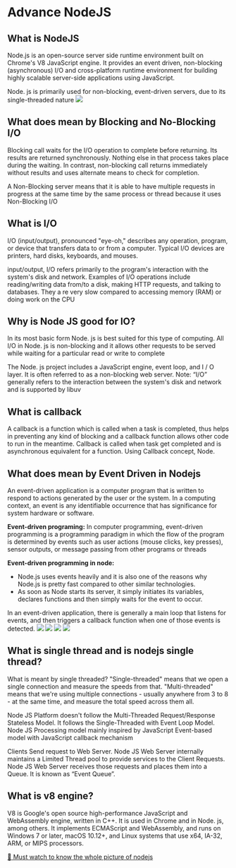 # Advance NodeJS

## What is NodeJS

Node.js is an open-source server side runtime environment built on
Chrome's V8 JavaScript engine. It provides an event driven, non-blocking
(asynchronous) I/O and cross-platform runtime environment for building
highly scalable server-side applications using JavaScript.

Node. js is primarily used for non-blocking, event-driven servers, due to its single-threaded nature
<img src="https://thewebsmithsite.files.wordpress.com/2015/11/pngbase643f17317a5d7e7fe9.png"/>

## What does mean by Blocking and No-Blocking I/O

Blocking call waits for the I/O operation to complete before returning. Its results are returned synchronously. Nothing else in that process takes place during the waiting. In contrast, non-blocking call returns immediately without results and uses alternate means to check for completion.

A Non-Blocking server means that it is able to have multiple requests in progress at the same time by the same process or thread because it uses Non-Blocking I/O

## What is I/O

I/O (input/output), pronounced "eye-oh," describes any operation, program, or device that transfers data to or from a computer. Typical I/O devices are printers, hard disks, keyboards, and mouses.

input/output, I/O refers primarily to the program's interaction with the system's disk and network. Examples of I/O operations include reading/writing data from/to a disk, making HTTP requests, and talking to databases. They a re very slow compared to accessing memory (RAM) or doing work on the CPU

## Why is Node JS good for IO?

In its most basic form Node. js is best suited for this type of computing. All I/O in Node. js is non-blocking and it allows other requests to be served while waiting for a particular read or write to complete

The Node. js project includes a JavaScript engine, event loop, and I / O layer. It is often referred to as a non-blocking web server. Note: “I/O” generally refers to the interaction between the system's disk and network and is supported by libuv

## What is callback

A callback is a function which is called when a task is completed, thus helps in preventing any kind of blocking and a callback function allows other code to run in the meantime. Callback is called when task get completed and is asynchronous equivalent for a function. Using Callback concept, Node.

## What does mean by Event Driven in Nodejs

An event-driven application is a computer program that is written to respond to actions generated by the user or the system. In a computing context, an event is any identifiable occurrence that has significance for system hardware or software.

**Event-driven programing:**
In computer programming, event-driven programming is a programming paradigm
in which the flow of the program is determined by events such as user actions
(mouse clicks, key presses), sensor outputs, or message passing from other
programs or threads

**Event-driven programming in node:**

- Node.js uses events heavily and it is also one of the reasons why
  Node.js is pretty fast compared to other similar technologies.
- As soon as Node starts its server, it simply initiates its variables,
  declares functions and then simply waits for the event to occur.

In an event-driven application, there is generally a main loop that
listens for events, and then triggers a callback function when one
of those events is detected.
<img src="https://media.geeksforgeeks.org/wp-content/uploads/20211017211104/EDP1drawio-660x305.png"/>
<img src="https://s1.o7planning.com/en/11951/images/21212668.png"/>
<img src="https://i.stack.imgur.com/BTm1H.png"/>
<img src="https://i.ytimg.com/vi/sFdj0I_ul7k/maxresdefault.jpg"/>

## What is single thread and is nodejs single thread?

What is meant by single threaded?
"Single-threaded" means that we open a single connection and measure the speeds from that. "Multi-threaded" means that we're using multiple connections - usually anywhere from 3 to 8 - at the same time, and measure the total speed across them all.

Node JS Platform doesn't follow the Multi-Threaded Request/Response Stateless Model. It follows the Single-Threaded with Event Loop Model. Node JS Processing model mainly inspired by JavaScript Event-based model with JavaScript callback mechanism

Clients Send request to Web Server. Node JS Web Server internally maintains a Limited Thread pool to provide services to the Client Requests. Node JS Web Server receives those requests and places them into a Queue. It is known as “Event Queue”.

## What is v8 engine?

V8 is Google's open source high-performance JavaScript and WebAssembly engine, written in C++. It is used in Chrome and in Node. js, among others. It implements ECMAScript and WebAssembly, and runs on Windows 7 or later, macOS 10.12+, and Linux systems that use x64, IA-32, ARM, or MIPS processors.

<a href="https://www.youtube.com/watch?v=JwSEqEalg7E"> 🎥 Must watch to know the whole picture of nodejs</a>
